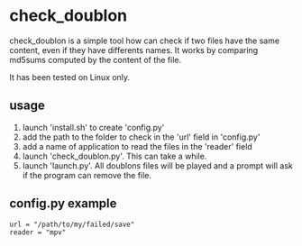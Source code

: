 check_doublon
=============

check_doublon is a simple tool how can check if
two files have the same content, even if they have
differents names.
It works by comparing md5sums computed
by the content of the file.

It has been tested on Linux only.

usage
-----

1. launch 'install.sh' to create 'config.py'
2. add the path to the folder to check in the 'url' field in 'config.py'
3. add a name of application to read the files in the 'reader' field
4. launch 'check_doublon.py'. This can take a while.
5. launch 'launch.py'. All doublons files will be played and a prompt will
ask if the program can remove the file.

config.py example
-----------------

```
url = "/path/to/my/failed/save"
reader = "mpv"
```
